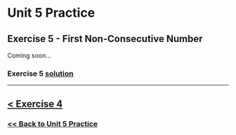 # Unit 5 Practice

## **Exercise 5 - First Non-Consecutive Number**

Coming soon...

### Exercise 5 [solution](./solutions/exercise_5_solution.md)

---

## [< Exercise 4](exercise_4.md)

### [<< Back to Unit 5 Practice](/programming_101/practice/unit_5/)